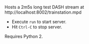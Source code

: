 Hosts a 2m5s long test DASH stream at http://localhost:8002/trainstation.mpd

* Execute `run` to start server.
* Hit `Ctrl-C` to stop server.

Requires Python 2.
